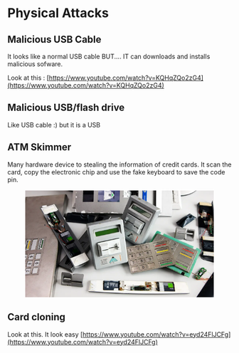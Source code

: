 # Physical Attacks

## Malicious USB Cable

It looks like a normal USB cable BUT.... IT can downloads and installs malicious sofware.&#x20;

Look at this : [https://www.youtube.com/watch?v=KQHqZQo2zG4](https://www.youtube.com/watch?v=KQHqZQo2zG4)

## Malicious USB/flash drive

Like USB cable :) but it is a USB&#x20;

## ATM Skimmer

Many hardware device to stealing the information of credit cards. It scan the card, copy the electronic chip and use the fake keyboard to save the code pin.&#x20;

<figure><img src="../../.gitbook/assets/image (2).png" alt=""><figcaption></figcaption></figure>

## Card cloning

Look at this. It look easy [https://www.youtube.com/watch?v=eyd24FlJCFg](https://www.youtube.com/watch?v=eyd24FlJCFg)

